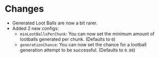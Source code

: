 # Changes
- Generated Loot Balls are now a bit rarer.
- Added 2 new configs:
  - `minLootBallsPerChunk`: You can now set the minimum amount of lootballs generated per chunk. (Defaults to `0`)
  - `generationChance`: You can now set the chance for a lootball generation attempt to be successful. (Defaults to `0.08`)